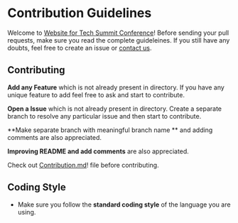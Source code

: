 # Contribution Guidelines

Welcome to [Website for Tech Summit Conference](https://roshan13046.github.io/RoshanWebsite-for-Tech-Summit-Conference/)! Before sending your pull requests, make sure you read the complete guideleines. If you still have any doubts, feel free to create an issue or [contact us](https://github.com/Roshan13046).

## Contributing

**Add any Feature** which is not already present in directory. If you have any unique feature to add feel free to ask and start to contribute.

**Open a Issue** which is not already present in directory. Create a separate branch to resolve any particular issue and then start to contribute.

**Make separate branch with meaningful branch name ** and adding comments are also appreciated.

**Improving README and add comments** are also appreciated.

Check out [Contribution.md](https://github.com/Roshan13046/RoshanWebsite-for-Tech-Summit-Conference/blob/master/Contribution.md)! file before contributing.

## Coding Style

- Make sure you follow the **standard coding style** of the language you are using.

